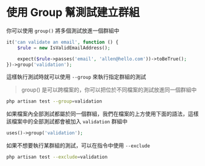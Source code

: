 # 使用 Group 幫測試建立群組

你可以使用 `group()` 將多個測試放進一個群組中

```php
it('can validate an email', function () {
    $rule = new IsValidEmailAddress();

    expect($rule->passes('email', 'allen@hello.com'))->toBeTrue();
})->group('validation');
```

這樣執行測試時就可以使用 `--group` 來執行指定群組的測試

> group() 是可以跨檔案的，你可以把位於不同檔案的測試放進同一個群組中

```bash
php artisan test --group=validation
```

如果檔案內全部測試都屬於同一個群組，我們在檔案的上方使用下面的語法，這樣該檔案中的全部測試都會被加入 `validation` 群組中

```php
uses()->group('validation');
```

如果不想要執行某群組的測試，可以在指令中使用 `--exclude`

```bash
php artisan test --exclude=validation
```
